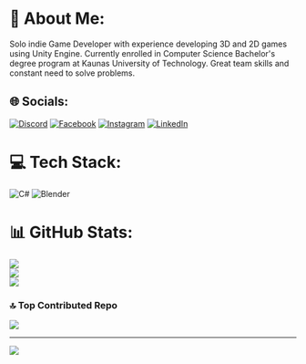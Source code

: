 # 💫 About Me:
Solo indie Game Developer with experience developing 3D and 2D games using Unity Engine. Currently enrolled in Computer Science Bachelor's degree program at Kaunas University of Technology. Great team skills and constant need to solve problems. 


## 🌐 Socials:
[![Discord](https://img.shields.io/badge/Discord-%237289DA.svg?logo=discord&logoColor=white)](https://discord.gg/203925665626456064) [![Facebook](https://img.shields.io/badge/Facebook-%231877F2.svg?logo=Facebook&logoColor=white)](https://facebook.com/karolis.latoza) [![Instagram](https://img.shields.io/badge/Instagram-%23E4405F.svg?logo=Instagram&logoColor=white)](https://instagram.com/kaajoolee) [![LinkedIn](https://img.shields.io/badge/LinkedIn-%230077B5.svg?logo=linkedin&logoColor=white)](https://linkedin.com/in/karolis-latoža-540a21214/) 

# 💻 Tech Stack:
![C#](https://img.shields.io/badge/c%23-%23239120.svg?style=for-the-badge&logo=csharp&logoColor=white) ![Blender](https://img.shields.io/badge/blender-%23F5792A.svg?style=for-the-badge&logo=blender&logoColor=white)
# 📊 GitHub Stats:
![](https://github-readme-stats.vercel.app/api?username=Kaajolee&theme=tokyonight&hide_border=false&include_all_commits=true&count_private=true)<br/>
![](https://github-readme-streak-stats.herokuapp.com/?user=Kaajolee&theme=tokyonight&hide_border=false)<br/>
![](https://github-readme-stats.vercel.app/api/top-langs/?username=Kaajolee&theme=tokyonight&hide_border=false&include_all_commits=true&count_private=true&layout=compact)

### 🔝 Top Contributed Repo
![](https://github-contributor-stats.vercel.app/api?username=Kaajolee&limit=5&theme=tokyonight&combine_all_yearly_contributions=true)

---
[![](https://visitcount.itsvg.in/api?id=Kaajolee&icon=5&color=5)](https://visitcount.itsvg.in)

<!-- Proudly created with GPRM ( https://gprm.itsvg.in ) -->
